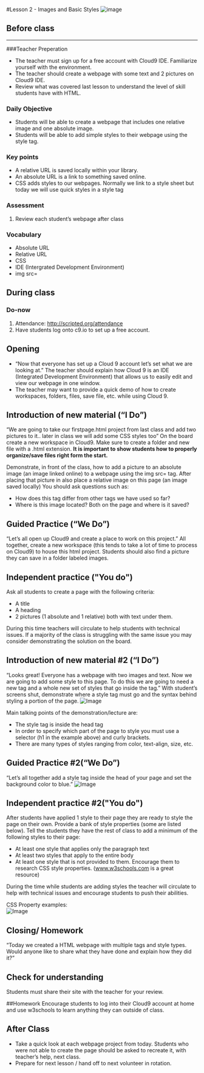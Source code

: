 #Lesson 2 - Images and Basic Styles 
![image](http://i.imgur.com/LnFsXHH.png)

## Before class
---
###Teacher Preperation
* The teacher must sign up for a free account with Cloud9 IDE. Familiarize yourself with the environment. 
* The teacher should create a webpage with some text and 2 pictures on Cloud9 IDE.
* Review what was covered last lesson to understand the level of skill students have with HTML. 


### Daily Objective

* Students will be able to create a webpage that includes one relative image and one absolute image.
* Students will be able to add simple styles to their webpage using the style tag. 


### Key points

* A relative URL is saved locally within your library.
* An absolute URL is a link to something saved online.
* CSS adds styles to our webpages. Normally we link to a style sheet but today we will use quick styles in a style tag

### Assessment

1. Review each student’s webpage after class 



### Vocabulary

* Absolute URL
* Relative URL
* CSS
* IDE (Intergrated Development Environment)
* img src=


## During class

### Do-now

1. Attendance: http://scripted.org/attendance
2. Have students log onto c9.io to set up a free account.


## Opening

* “Now that everyone has set up a Cloud 9 account let’s set what we are looking at.” The teacher should explain how Cloud 9 is an IDE (Integrated Development Environment) that allows us to easily edit and view our webpage in one window.    * The teacher may want to provide a quick demo of how to create workspaces, folders, files, save file, etc. while using Cloud 9.

## Introduction of new material (“I Do”)

“We are going to take our firstpage.html project from last class and add two pictures to it.. later in class we will add some CSS styles too” On the board create a new workspace in Cloud9. Make sure to create a folder and new file with a .html extension. **It is important to show students how to properly organize/save files right form the start.** 
Demonstrate, in front of the class, how to add a picture to an absolute image (an image linked online) to a webpage using  the img src= tag. After placing that picture in also place a relative image on this page (an image saved locally) You should ask questions such as:

* How does this tag differ from other tags we have used so far?* Where is this image located? Both on the page and where is it saved?

## Guided Practice (“We Do”)

“Let’s all open up Cloud9 and create a place to work on this project.” All together, create a new workspace (this tends to take a lot of time to process on Cloud9) to house this html project. Students should also find a picture they can save in a folder labeled images.

## Independent practice ("You do")

Ask all students to create a page with the following criteria:
* A title* A heading* 2 pictures (1 absolute and 1 relative) both with text under them.
During this time teachers will circulate to help students with technical issues. If a majority of the class is struggling with the same issue you may consider demonstrating the solution on the board.

## Introduction of new material #2 (“I Do”)

“Looks great! Everyone has a webpage with two images and text. Now we are going to add some style to this page. To do this we are going to need a new tag and a whole new set of styles that go inside the tag.” With student’s screens shut, demonstrate where a style tag must go and the syntax behind styling a portion of the page.
![Image](http://i.imgur.com/vdrUxIf.png)

Main talking points of the demonstration/lecture are:
* The style tag is inside the head tag* In order to specify which part of the page to style you must use a selector (h1 in the example above) and curly brackets.* There are many types of styles ranging from color, text-align, size, etc. 

## Guided Practice #2(“We Do”)

“Let’s all together add a style tag inside the head of your page and set the background color to blue.” 
![Image](http://i.imgur.com/zSgMT0u.png)

## Independent practice #2("You do")

After students have applied 1 style to their page they are ready to style the page on their own. Provide a bank of style properties (some are listed below). Tell the students they have the rest of class to add a minimum of the following styles to their page:


* At least one style that applies only the paragraph text* At least two styles that apply to the entire body* At least one style that is not provided to them. Encourage them to research CSS style properties. (www.w3schools.com is a great resource)
During the time while students are adding styles the teacher will circulate to help with technical issues and encourage students to push their abilities.  
CSS Property examples:  ![Image](http://i.imgur.com/WLiDgh6.png)


## Closing/ Homework
“Today we created a HTML webpage with multiple tags and style types. Would anyone like to share what they have done and explain how they did it?”

## Check for understanding
Students must share their site with the teacher for your review.

##Homework
Encourage students to log into their Cloud9 account at home and use w3schools to learn anything they can outside of class.
 
## After Class
* Take a quick look at each webpage project from today. Students who were not able to create the page should be asked to recreate it, with teacher’s help, next class.
* Prepare for next lesson / hand off to next volunteer in rotation.

